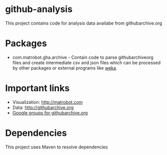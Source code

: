 github-analysis
===============

This project contains code for analysis data availabe from githubarchive.org


Packages
========

- com.matrobot.gha.archive - Contain code to parse githubarchiveorg files and create 
intermediate csv and json files which can be processed by other packages or 
external programs like [weka](http://www.cs.waikato.ac.nz/~ml/weka/).


Important links
===============

- Visualization: http://matrobot.com
- Data: http://githubarchive.org
- [Google groups for githubarchive.org](https://groups.google.com/forum/?fromgroups=#!forum/github-archive)


Dependencies
============

This project uses Maven to resolve dependencies


